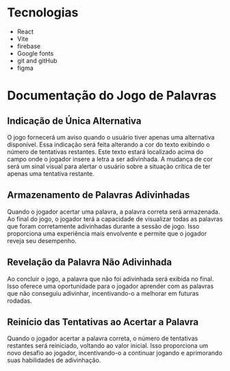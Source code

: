 # Tecnologias
* React 
* Vite
* firebase
* Google fonts
* git and gitHub
* figma
  
# Documentação do Jogo de Palavras

## Indicação de Única Alternativa
O jogo fornecerá um aviso quando o usuário tiver apenas uma alternativa disponível. Essa indicação será feita alterando a cor do texto exibindo o número de tentativas restantes. Este texto estará localizado acima do campo onde o jogador insere a letra a ser adivinhada. A mudança de cor será um sinal visual para alertar o usuário sobre a situação crítica de ter apenas uma tentativa restante.

## Armazenamento de Palavras Adivinhadas
Quando o jogador acertar uma palavra, a palavra correta será armazenada. Ao final do jogo, o jogador terá a capacidade de visualizar todas as palavras que foram corretamente adivinhadas durante a sessão de jogo. Isso proporciona uma experiência mais envolvente e permite que o jogador reveja seu desempenho.

## Revelação da Palavra Não Adivinhada
Ao concluir o jogo, a palavra que não foi adivinhada será exibida no final. Isso oferece uma oportunidade para o jogador aprender com as palavras que não conseguiu adivinhar, incentivando-o a melhorar em futuras rodadas.

## Reinício das Tentativas ao Acertar a Palavra
Quando o jogador acertar a palavra correta, o número de tentativas restantes será reiniciado, voltando ao valor inicial. Isso proporciona um novo desafio ao jogador, incentivando-o a continuar jogando e aprimorando suas habilidades de adivinhação.


